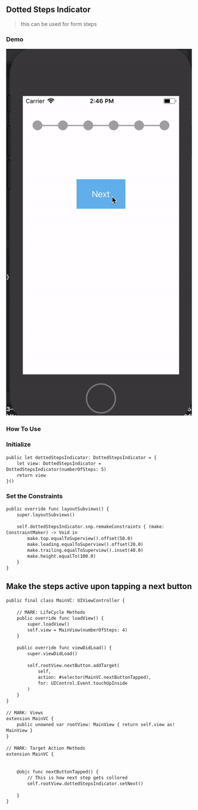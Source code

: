 ## Dotted Steps Indicator

> this can be used for form steps

### Demo
![alt text](https://github.com/vlainvaldez/DotStepIndicator/blob/stachViewImplementation/dottedStepIndicator.gif)

### How To Use


### Initialize
```
public let dottedStepsIndicator: DottedStepsIndicator = {
    let view: DottedStepsIndicator = DottedStepsIndicator(numberOfSteps: 5)
    return view
}()
```

### Set the Constraints

```
public override func layoutSubviews() {
    super.layoutSubviews()
    
    self.dottedStepsIndicator.snp.remakeConstraints { (make: ConstraintMaker) -> Void in
        make.top.equalToSuperview().offset(50.0)
        make.leading.equalToSuperview().offset(20.0)
        make.trailing.equalToSuperview().inset(40.0)
        make.height.equalTo(100.0)
    }
}
```

## Make the steps active upon tapping a next button
```
public final class MainVC: UIViewController {
    
    // MARK: LifeCycle Methods
    public override func loadView() {
        super.loadView()
        self.view = MainView(numberOfSteps: 4)
    }
    
    public override func viewDidLoad() {
        super.viewDidLoad()
        
        self.rootView.nextButton.addTarget(
            self,
            action: #selector(MainVC.nextButtonTapped),
            for: UIControl.Event.touchUpInside
        )
    }
}

// MARK: Views
extension MainVC {
    public unowned var rootView: MainView { return self.view as! MainView }
}

// MARK: Target Action Methods
extension MainVC {


    @objc func nextButtonTapped() {
    	// This is how next step gets collored
        self.rootView.dottedStepsIndicator.setNext()
        
    }
}
```
